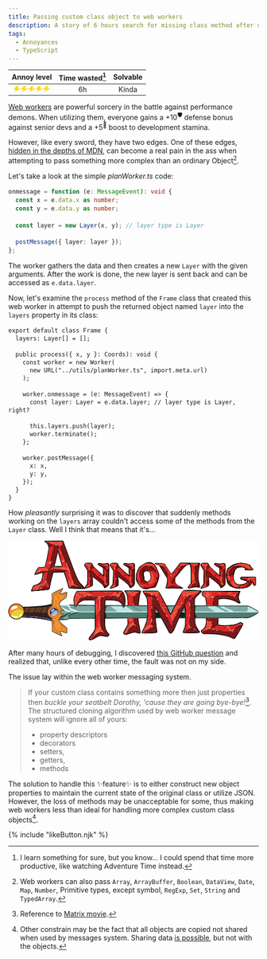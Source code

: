 ```yaml
---
title: Passing custom class object to web workers
description: A story of 6 hours search for missing class method after using web workers
tags:
  - Annoyances
  - TypeScript
---
```

<div align="center">

| Annoy level | Time wasted[^0] | Solvable |
| :-: | :-: | :-: |
| <img src="/img/Bolt.svg" alt="Annoying bolt level 1 on" width="15" height="12"/><img src="/img/Bolt.svg" alt="Annoying bolt level 2 on" width="15" height="12"/><img src="/img/Bolt.svg" alt="Annoying bolt level 3 on" width="15" height="12"/><img src="/img/Bolt.svg" class="off" alt="Annoying bolt level 4 off" width="15" height="12"/><img src="/img/Bolt.svg" class="off" alt="Annoying bolt level 5 off" width="15" height="12"/> | 6h | Kinda |

</div>

[Web workers](https://developer.mozilla.org/en-US/docs/Web/API/Web_Workers_API/Using_web_workers) are powerful sorcery in the battle against performance demons. When utilizing them, everyone gains a +10<sup>🛡️</sup> defense bonus against senior devs and a +5<sup>🐎</sup> boost to development stamina.

However, like every sword, they have two edges. One of these edges, [hidden in the depths of MDN](https://developer.mozilla.org/en-US/docs/Web/API/Web_Workers_API/Structured_clone_algorithm), can become a real pain in the ass when attempting to pass something more complex than an ordinary Object[^1].

Let's take a look at the simple _planWorker.ts_ code:

```ts
onmessage = function (e: MessageEvent): void {
  const x = e.data.x as number;
  const y = e.data.y as number;

  const layer = new Layer(x, y); // layer type is Layer

  postMessage({ layer: layer });
};
```

The worker gathers the data and then creates a new `Layer` with the given arguments. After the work is done, the new layer is sent back and can be accessed as `e.data.layer`.

Now, let's examine the `process` method of the `Frame` class that created this web worker in attempt to push the returned object named `layer` into the `layers` property in its class:

```ts/9
export default class Frame {
  layers: Layer[] = [];

  public process({ x, y }: Coords): void {
    const worker = new Worker(
      new URL("../utils/planWorker.ts", import.meta.url)
    );

    worker.onmessage = (e: MessageEvent) => {
      const layer: Layer = e.data.layer; // layer type is Layer, right?

      this.layers.push(layer);
      worker.terminate();
    };

    worker.postMessage({
      x: x,
      y: y,
    });
  }
}
```

How _pleasantly_ surprising it was to discover that suddenly methods working on the `layers` array couldn't access some of the methods from the `Layer` class. Well I think that means that it's...

<div align="center"><img src="/img/AnnoyingTime.png" alt="Annoying time logo" class="subtextImg"/></div>

After many hours of debugging, I discovered [this GitHub question](https://stackoverflow.com/questions/7704323/passing-objects-to-a-web-worker) and realized that, unlike every other time, the fault was not on my side.

The issue lay within the web worker messaging system.

> If your custom class contains something more then just properties then _buckle your seatbelt Dorothy, 'cause they are going bye-bye!_[^2]. The structured cloning algorithm used by web worker message system will ignore all of yours:
>
> - property descriptors
> - decorators
> - setters,
> - getters,
> - methods

The solution to handle this ✨feature✨ is to either construct new object properties to maintain the current state of the original class or utilize JSON. However, the loss of methods may be unacceptable for some, thus making web workers less than ideal for handling more complex custom class objects[^3].

{% include "likeButton.njk" %}

[^0]: I learn something for sure, but you know... I could spend that time more productive, like watching Adventure Time instead.
[^1]: Web workers can also pass `Array`, `ArrayBuffer`, `Boolean`, `DataView`, `Date`, `Map`, `Number`, Primitive types, except symbol, `RegExp`, `Set`, `String` and `TypedArray`.
[^2]: Reference to [Matrix movie](https://www.youtube.com/watch?v=0-JJuHpfN5g&pp=ygUSbWF0cml4IHNheSBieWUgYnll).
[^3]: Other constrain may be the fact that all objects are copied not shared when used by messages system. Sharing data [is possible](https://developer.mozilla.org/en-US/docs/Web/API/Web_Workers_API/Using_web_workers#passing_data_by_transferring_ownership_transferable_objects), but not with the objects.
